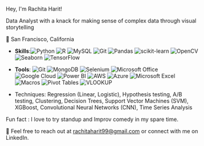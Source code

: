 Hey, I'm Rachita Harit!

Data Analyst with a knack for making sense of complex data through visual storytelling

📍 San Francisco, California


- **Skills**:![Python](https://img.shields.io/badge/Python-3776AB?style=flat&logo=python&logoColor=white)
             ![R](https://img.shields.io/badge/R-276DC3?style=flat&logo=r&logoColor=white)
             ![MySQL](https://img.shields.io/badge/MySQL-4479A1?style=flat&logo=mysql&logoColor=white) 
              ![Git](https://img.shields.io/badge/Git-F05032?style=flat&logo=git&logoColor=white) 
              ![Pandas](https://img.shields.io/badge/Pandas-150458?style=flat&logo=pandas&logoColor=white) 
              ![scikit-learn](https://img.shields.io/badge/scikit--learn-F7931E?style=flat&logo=scikit-learn&logoColor=white) 
              ![OpenCV](https://img.shields.io/badge/OpenCV-5C3EE8?style=flat&logo=opencv&logoColor=white) 
              ![Seaborn](https://img.shields.io/badge/Seaborn-4DB6AC?style=flat&logoColor=white) 
              ![TensorFlow](https://img.shields.io/badge/TensorFlow-FF6F00?style=flat&logo=tensorflow&logoColor=white) 
              

- **Tools**: ![Git](https://img.shields.io/badge/Git-F05032?style=flat&logo=git&logoColor=white) 
  ![MongoDB](https://img.shields.io/badge/MongoDB-47A248?style=flat&logo=mongodb&logoColor=white) 
  ![Selenium](https://img.shields.io/badge/Selenium-43B02A?style=flat&logo=selenium&logoColor=white) 
  ![Microsoft Office](https://img.shields.io/badge/Microsoft_Office-D83B01?style=flat&logo=microsoft-office&logoColor=white) 
  ![Google Cloud](https://img.shields.io/badge/Google_Cloud-4285F4?style=flat&logo=google-cloud&logoColor=white) 
  ![Power BI](https://img.shields.io/badge/Power_BI-F2C811?style=flat&logo=power-bi&logoColor=white) 
  ![AWS](https://img.shields.io/badge/AWS-232F3E?style=flat&logo=amazon-aws&logoColor=white) 
  ![Azure](https://img.shields.io/badge/Azure-0078D4?style=flat&logo=microsoft-azure&logoColor=white)
  ![Microsoft Excel](https://img.shields.io/badge/Microsoft_Excel-217346?style=flat&logo=microsoft-excel&logoColor=white) 
  ![Macros](https://img.shields.io/badge/Macros-217346?style=flat&logo=microsoft-excel&logoColor=white)
  ![Pivot Tables](https://img.shields.io/badge/Pivot_Tables-217346?style=flat&logo=microsoft-excel&logoColor=white) 
  ![VLOOKUP](https://img.shields.io/badge/VLOOKUP-217346?style=flat&logo=microsoft-excel&logoColor=white)


- Techniques: Regression (Linear, Logistic), Hypothesis testing, A/B testing, Clustering, Decision Trees, Support Vector Machines (SVM), XGBoost, Convolutional Neural Networks (CNN), Time Series Analysis

Fun fact : I love to try standup and Improv comedy in my spare time.

📧 Feel free to reach out at rachitaharit99@gmail.com or connect with me on LinkedIn.
